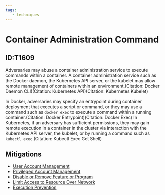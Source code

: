 ```yaml
---
tags:
   - techniques
---
```

# Container Administration Command
## ID:T1609
Adversaries may abuse a container administration service to execute commands within a container. A container administration service such as the Docker daemon, the Kubernetes API server, or the kubelet may allow remote management of containers within an environment.(Citation: Docker Daemon CLI)(Citation: Kubernetes API)(Citation: Kubernetes Kubelet)

In Docker, adversaries may specify an entrypoint during container deployment that executes a script or command, or they may use a command such as <code>docker exec</code> to execute a command within a running container.(Citation: Docker Entrypoint)(Citation: Docker Exec) In Kubernetes, if an adversary has sufficient permissions, they may gain remote execution in a container in the cluster via interaction with the Kubernetes API server, the kubelet, or by running a command such as <code>kubectl exec</code>.(Citation: Kubectl Exec Get Shell)
## Mitigations
* [User Account Management](mitigations/M1018)
* [Privileged Account Management](mitigations/M1026)
* [Disable or Remove Feature or Program](mitigations/M1042)
* [Limit Access to Resource Over Network](mitigations/M1035)
* [Execution Prevention](mitigations/M1038)
